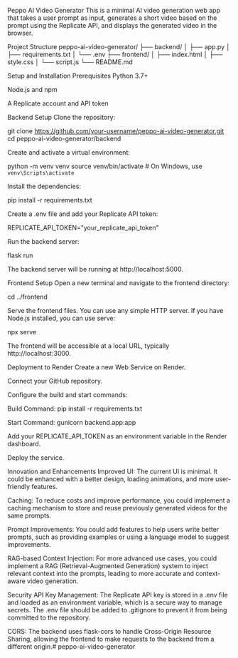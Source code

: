 Peppo AI Video Generator
This is a minimal AI video generation web app that takes a user prompt as input, generates a short video based on the prompt using the Replicate API, and displays the generated video in the browser.

Project Structure
peppo-ai-video-generator/
├── backend/
│   ├── app.py
│   ├── requirements.txt
│   └── .env
├── frontend/
│   ├── index.html
│   ├── style.css
│   └── script.js
└── README.md

Setup and Installation
Prerequisites
Python 3.7+

Node.js and npm

A Replicate account and API token

Backend Setup
Clone the repository:

git clone https://github.com/your-username/peppo-ai-video-generator.git
cd peppo-ai-video-generator/backend

Create and activate a virtual environment:

python -m venv venv
source venv/bin/activate  # On Windows, use `venv\Scripts\activate`

Install the dependencies:

pip install -r requirements.txt

Create a .env file and add your Replicate API token:

REPLICATE_API_TOKEN="your_replicate_api_token"

Run the backend server:

flask run

The backend server will be running at http://localhost:5000.

Frontend Setup
Open a new terminal and navigate to the frontend directory:

cd ../frontend

Serve the frontend files. You can use any simple HTTP server. If you have Node.js installed, you can use serve:

npx serve

The frontend will be accessible at a local URL, typically http://localhost:3000.

Deployment to Render
Create a new Web Service on Render.

Connect your GitHub repository.

Configure the build and start commands:

Build Command: pip install -r requirements.txt

Start Command: gunicorn backend.app:app

Add your REPLICATE_API_TOKEN as an environment variable in the Render dashboard.

Deploy the service.

Innovation and Enhancements
Improved UI: The current UI is minimal. It could be enhanced with a better design, loading animations, and more user-friendly features.

Caching: To reduce costs and improve performance, you could implement a caching mechanism to store and reuse previously generated videos for the same prompts.

Prompt Improvements: You could add features to help users write better prompts, such as providing examples or using a language model to suggest improvements.

RAG-based Context Injection: For more advanced use cases, you could implement a RAG (Retrieval-Augmented Generation) system to inject relevant context into the prompts, leading to more accurate and context-aware video generation.

Security
API Key Management: The Replicate API key is stored in a .env file and loaded as an environment variable, which is a secure way to manage secrets. The .env file should be added to .gitignore to prevent it from being committed to the repository.

CORS: The backend uses flask-cors to handle Cross-Origin Resource Sharing, allowing the frontend to make requests to the backend from a different origin.# peppo-ai-video-generator
